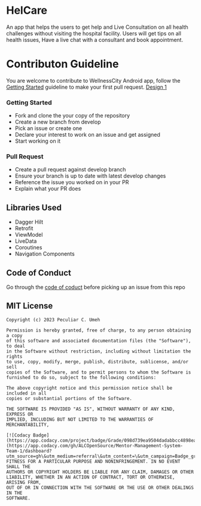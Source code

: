 # HelCare

An app that helps the users to get help and Live Consultation on all health challenges without visiting the hospital facility. 
Users will get tips on all health issues, Have a live chat with a consultant and book appointment.



# Contributon Guideline
You are welcome to contribute to WellnessCity Android app, follow the [Getting Started](#getting-started) guideline to make your first pull request. 
[Design 1](https://www.figma.com/file/n0RTLNkXAi46Us3WcTiFWO/Health-Buddy?type=design&node-id=0-1&mode=design&t=VZlCzqQvGJXUp3GV-0)


### Getting Started
* Fork and clone the your copy of the repository
* Create a new branch from develop
* Pick an issue or create one
* Declare your interest to work on an issue and get assigned
* Start working on it

### Pull Request
* Create a pull request against develop branch
* Ensure your branch is up to date with latest develop changes
* Reference the issue you worked on in your PR
* Explain what your PR does

## Libraries Used

* Dagger Hilt
* Retrofit
* ViewModel
* LiveData
* Coroutines
* Navigation Components

## Code of Conduct
Go through the [code of coduct](https://github.com/HelCoders-Open-Source-Community/HelCare/wiki/Contributor-Covenant-Code-of-Conduct) before picking up an issue from this repo 

## MIT License
```
Copyright (c) 2023 Peculiar C. Umeh

Permission is hereby granted, free of charge, to any person obtaining a copy
of this software and associated documentation files (the "Software"), to deal
in the Software without restriction, including without limitation the rights
to use, copy, modify, merge, publish, distribute, sublicense, and/or sell
copies of the Software, and to permit persons to whom the Software is
furnished to do so, subject to the following conditions:

The above copyright notice and this permission notice shall be included in all
copies or substantial portions of the Software.

THE SOFTWARE IS PROVIDED "AS IS", WITHOUT WARRANTY OF ANY KIND, EXPRESS OR
IMPLIED, INCLUDING BUT NOT LIMITED TO THE WARRANTIES OF MERCHANTABILITY,

[![Codacy Badge](https://app.codacy.com/project/badge/Grade/098d739ea9504dadabbcc4898eaff86e)](https://app.codacy.com/gh/ALCOpenSource/Mentor-Management-System-Team-1/dashboard?utm_source=gh\&utm_medium=referral\&utm_content=\&utm_campaign=Badge_grade) 
FITNESS FOR A PARTICULAR PURPOSE AND NONINFRINGEMENT. IN NO EVENT SHALL THE
AUTHORS OR COPYRIGHT HOLDERS BE LIABLE FOR ANY CLAIM, DAMAGES OR OTHER
LIABILITY, WHETHER IN AN ACTION OF CONTRACT, TORT OR OTHERWISE, ARISING FROM,
OUT OF OR IN CONNECTION WITH THE SOFTWARE OR THE USE OR OTHER DEALINGS IN THE
SOFTWARE.
```
